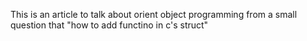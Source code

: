 This is an article to talk about orient object programming from a small question that "how to add functino in c's struct"
